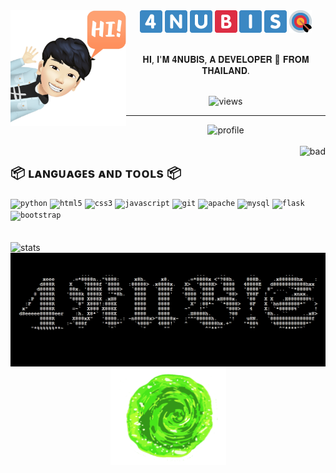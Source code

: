 <div>
    <img align="left" src="https://raw.githubusercontent.com/4NUBlS/4NUBlS/master/assets/avatar_1.png" alt="4NUBlS" width="185" hight="185"/>
</div>
<div align="center">
    <img src="https://raw.githubusercontent.com/4NUBlS/4NUBlS/master/assets/4.png" alt="4"/>
    <img src="https://raw.githubusercontent.com/4NUBlS/4NUBlS/master/assets/N.png" alt="N"/>
    <img src="https://raw.githubusercontent.com/4NUBlS/4NUBlS/master/assets/U.png" alt="U"/>
    <img src="https://raw.githubusercontent.com/4NUBlS/4NUBlS/master/assets/B.png" alt="B"/>
    <img src="https://raw.githubusercontent.com/4NUBlS/4NUBlS/master/assets/I.png" alt="I"/>
    <img src="https://raw.githubusercontent.com/4NUBlS/4NUBlS/master/assets/S.png" alt="S"/>
    <img src="https://raw.githubusercontent.com/4NUBlS/4NUBlS/master/assets/BOW.png" alt="BOW"/>
    <br>
    <br>
    <p>𝐇𝐈, 𝐈'𝐌 𝟒𝐍𝐔𝐁𝐥𝐒, 𝐀 𝐃𝐄𝐕𝐄𝐋𝐎𝐏𝐄𝐑 🚀 𝐅𝐑𝐎𝐌 𝐓𝐇𝐀𝐈𝐋𝐀𝐍𝐃.</p>
    <br>
    <img src="https://views.whatilearened.today/views/github/4NUBlS/4NUBlS.svg" alt="views"/>
</div>

---
<div align="center">
    <img src="https://github-profile-trophy.vercel.app/?username=4NUBlS&column=7" alt="profile"/>
</div>
<br>
<div>
    <img align="right" src="https://bad-apple-github-readme.vercel.app/api?show_bg=1&username=4NUBlS" alt="bad"/>
</div>
<div>
    <h2>📦 ʟᴀɴɢᴜᴀɢᴇs ᴀɴᴅ ᴛᴏᴏʟs 📦</h2>
    <code><img src="https://img.shields.io/badge/python%20-%2314354C.svg?&style=for-the-badge&logo=python&logoColor=white" alt="python"/></code>
    <code><img src="https://img.shields.io/badge/html5%20-%23E34F26.svg?&style=for-the-badge&logo=html5&logoColor=white" alt="html5"/></code>
    <code><img src="https://img.shields.io/badge/css3%20-%231572B6.svg?&style=for-the-badge&logo=css3&logoColor=white" alt="css3"/></code>
    <code><img src="https://img.shields.io/badge/javascript%20-%23323330.svg?&style=for-the-badge&logo=javascript&logoColor=%23F7DF1E" alt="javascript"/></code>
    <code><img src="https://img.shields.io/badge/git%20-%23F05033.svg?&style=for-the-badge&logo=git&logoColor=white" alt="git"/></code>
    <code><img src="https://img.shields.io/badge/apache%20-%23D42029.svg?&style=for-the-badge&logo=apache&logoColor=white" alt="apache"/></code>
    <code><img src="https://img.shields.io/badge/mysql-%2300f.svg?&style=for-the-badge&logo=mysql&logoColor=white" alt="mysql"/></code>
    <code><img src="https://img.shields.io/badge/flask%20-%23000.svg?&style=for-the-badge&logo=flask&logoColor=white" alt="flask"/></code>
    <code><img src="https://img.shields.io/badge/bootstrap%20-%23563D7C.svg?&style=for-the-badge&logo=bootstrap&logoColor=white" alt="bootstrap"/></code>
</div>
<br>
<br>
<div>
    <img src="https://github-readme-stats.vercel.app/api/top-langs/?username=4NUBlS" alt="stats"/>
    <img align="right" src="https://raw.githubusercontent.com/4NUBlS/4NUBlS/master/assets/banner.png" alt="banner" width="" hight=""/>
</div>

---
<div align="center">
    <img src="https://raw.githubusercontent.com/4NUBlS/4NUBlS/master/assets/giphy.gif" alt="giphy" width="185" hight="185"/>
</div>